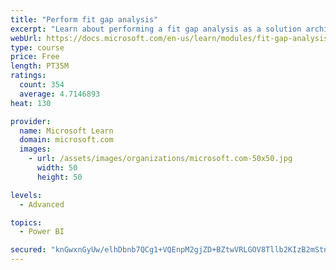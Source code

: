 ```yaml
---
title: "Perform fit gap analysis"
excerpt: "Learn about performing a fit gap analysis as a solution architect for Dynamics 365 and Microsoft Power Platform."
webUrl: https://docs.microsoft.com/en-us/learn/modules/fit-gap-analysis/
type: course
price: Free
length: PT35M
ratings:
  count: 354
  average: 4.7146893
heat: 130

provider:
  name: Microsoft Learn
  domain: microsoft.com
  images:
    - url: /assets/images/organizations/microsoft.com-50x50.jpg
      width: 50
      height: 50

levels:
  - Advanced

topics:
  - Power BI

secured: "knGwxnGyUw/elhDbnb7QCg1+VQEnpM2gjZD+BZtwVRLGOV8Tllb2KIzB2mStn/40fEhV0SiSln3QzibR1LeAcYPJOqlI5bHeVs/je8qhSc09yTeF7i0OUuum11AnrGwZyisa5UW+qhmKcXGGdko0n8oQvUmT/VEU2jyau3htrll5vnF2krbkRWBrrP6EZwjWFNCcBxVnPhgnStATe34V1Srijz0P9lSbL87PNE/0Gx2RMOvLAk9HNebm8Yf+cA4i+xWjFVcGUG5VLKpHvj1UqgijhjNGj7wbHChq6LAlkjLOZuBElsxpgULNrMCjwGSjRvMi7auwQTlntuKdEaZeuDTWedU/iAMvJ999Kp2gF2lGPTlnelyCcVJcZvb0hrLl5TJS1uaM+gZKliPCSrWCULgIHlbccF1mxGvNlfy1Kpk=;Csq1Na/Q2PoQnfozglj5Ng=="
---
```



